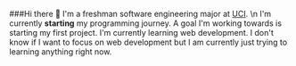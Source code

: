 ###Hi there 👋 I'm a freshman software engineering major at [UCI](https://uci.edu/). \n
I'm currently **starting** my programming journey. A goal I'm working towards is starting my first project. I'm currently learning web development. I don't know if I want to focus on web development but I am currently just trying to learning anything right now.

<!--
**deano4/deano4** is a ✨ _special_ ✨ repository because its `README.md` (this file) appears on your GitHub profile.

Here are some ideas to get you started:

- 🔭 I’m currently working on ...
- 🌱 I’m currently learning ...
- 👯 I’m looking to collaborate on ...
- 🤔 I’m looking for help with ...
- 💬 Ask me about ...
- 📫 How to reach me: ...
- 😄 Pronouns: ...
- ⚡ Fun fact: ...
-->
